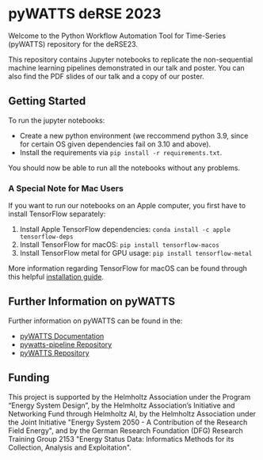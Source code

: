 # pyWATTS deRSE 2023

Welcome to the Python Workflow Automation Tool for Time-Series (pyWATTS) repository for the deRSE23.

This repository contains Jupyter notebooks to replicate the non-sequential machine learning pipelines demonstrated in
our talk and poster. You can also find the PDF slides of our talk and a copy of our poster.

## Getting Started
To run the jupyter notebooks:
* Create a new python environment (we reccommend python 3.9, since for certain OS given dependencies fail on 3.10 and above).
* Install the requirements via ``pip install -r requirements.txt``.

You should now be able to run all the notebooks without any problems.

### A Special Note for Mac Users
If you want to run our notebooks on an Apple computer, you first have to install TensorFlow separately:
1. Install Apple TensorFlow dependencies: ``conda install -c apple tensorflow-deps``
2. Install TensorFlow for macOS: ``pip install tensorflow-macos``
3. Install TensorFlow metal for GPU usage: ``pip install tensorflow-metal``

More information regarding TensorFlow for macOS can be found through this helpful [installation guide](https://caffeinedev.medium.com/how-to-install-tensorflow-on-m1-mac-8e9b91d93706).

## Further Information on pyWATTS
Further information on pyWATTS can be found in the:
* [pyWATTS Documentation](https://pywatts.readthedocs.io/en/latest/)
* [pywatts-pipeline Repository](https://github.com/KIT-IAI/pywatts-pipeline)
* [pyWATTS Repository](https://github.com/KIT-IAI/pyWATTS)

## Funding
This project is supported by the Helmholtz Association under the Program “Energy System Design”, by the Helmholtz Association’s Initiative and Networking Fund through Helmholtz AI, by the Helmholtz Association under the Joint Initiative "Energy System 2050 - A Contribution of the Research Field Energy", and by the German Research Foundation (DFG) Research Training Group 2153 "Energy Status Data: Informatics Methods for its Collection, Analysis and Exploitation".
